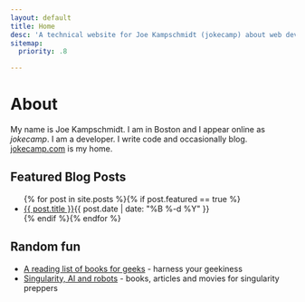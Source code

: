 ```yaml
---
layout: default
title: Home
desc: 'A technical website for Joe Kampschmidt (jokecamp) about web development and coding projects. I am a developer. I write code and occasionally blog.'
sitemap:
  priority: .8

---
```


# About

<div itemscope itemtype="http://data-vocabulary.org/Person">
My name is <span itemprop="name">Joe Kampschmidt</span>. I am in <span itemprop="address" itemscope
    itemtype="http://data-vocabulary.org/Address">
    <span itemprop="locality">Boston</span>
  </span> and I appear online as <em itemprop="nickname">jokecamp</em>. I am a <span itemprop='role'>developer</span>. I write code and occasionally blog. <a itemprop="url" href="http://www.jokecamp.com">jokecamp.com</a> is my home.
</div>


## Featured Blog Posts

<ul class="posts-list">
{% for post in site.posts %}{% if post.featured == true %}
  <li><a href="{{ post.url }}">{{ post.title }}</a><span class="date">{{ post.date | date: "%B %-d %Y"  }}</span></li>
{% endif %}{% endfor %}
</ul>


## Random fun

<ul>
  <li><a href="/books-for-geeks/">A reading list of books for geeks</a> - harness your geekiness</li>
  <li><a href="/singularity/">Singularity, AI and robots</a> - books, articles and movies for singularity preppers</li>
</li>
